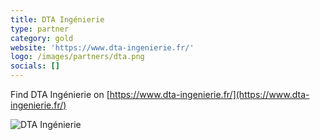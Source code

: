 ```yaml
---
title: DTA Ingénierie
type: partner
category: gold
website: 'https://www.dta-ingenierie.fr/'
logo: /images/partners/dta.png
socials: []
---
```


Find DTA Ingénierie on [https://www.dta-ingenierie.fr/](https://www.dta-ingenierie.fr/)

![DTA Ingénierie](/images/partners/dta.png)
